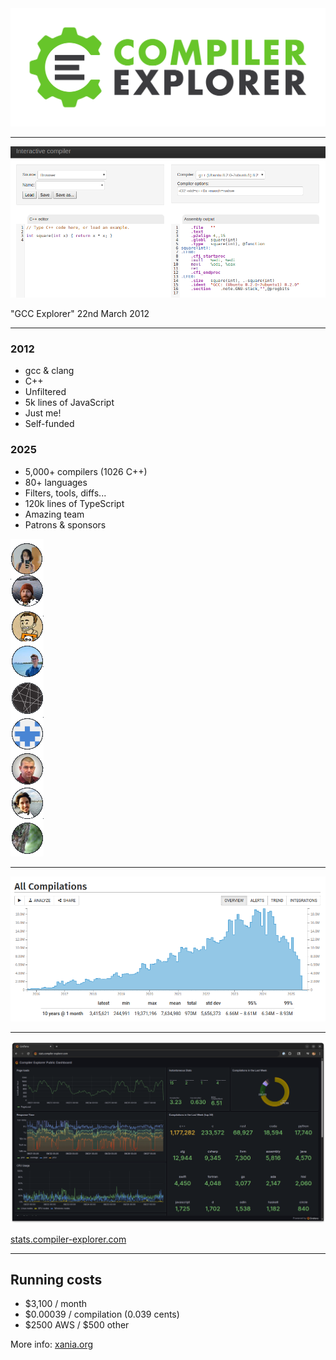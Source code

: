 <img src="images/CE.png" class="r-stretch">

---

<img src="images/ce-2012.png" class="r-stretch">

"GCC Explorer" 22nd March 2012

---

<div class="container">
  <div class="flex-1">
    <h3>2012</h3>
    <ul>
      <li>gcc &amp; clang</li>
      <li>C++</li>
      <!-- wayback listed 15 compilers including icc by May 2012
      https://web.archive.org/web/20120525042912/http://gcc.godbolt.org/ -->
      <li>Unfiltered</li>
      <li>5k lines of JavaScript</li>
      <li>Just me!</li>
      <li>Self-funded</li>
    </ul>
  </div>
  <div class="flex-1 fragment" data-fragment-index="1">
    <h3>2025</h3>
    <ul>
      <li>5,000+ compilers (1026 C++)</li>
      <li>80+ languages</li>
      <li>Filters, tools, diffs...</li>
      <li>120k lines of TypeScript</li>
      <li>Amazing team</li>
      <li>Patrons &amp; sponsors</li>
    </ul>
  </div>
  <div class="fragment" data-fragment-index="1">
  <img src="images/the-team.png">
  </div>
</div>

---

<img src="images/all-compilations.png" class="r-stretch">

---

<img src="images/stats.ce.com.png" class="r-stretch">

[stats.compiler-explorer.com](https://stats.compiler-explorer.com/)

---

## Running costs

- $3,100 / month
- $0.00039 / compilation (0.039 cents)
- $2500 AWS / $500 other

More info: [xania.org](https://xania.org/202506/compiler-explorer-cost-transparency)
